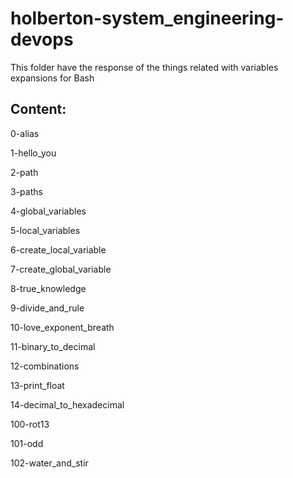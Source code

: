# holberton-system_engineering-devops

This folder have the response of the things related with variables expansions for Bash

## Content:

0-alias

1-hello_you

2-path

3-paths

4-global_variables

5-local_variables

6-create_local_variable

7-create_global_variable

8-true_knowledge

9-divide_and_rule

10-love_exponent_breath

11-binary_to_decimal

12-combinations

13-print_float

14-decimal_to_hexadecimal

100-rot13

101-odd

102-water_and_stir
